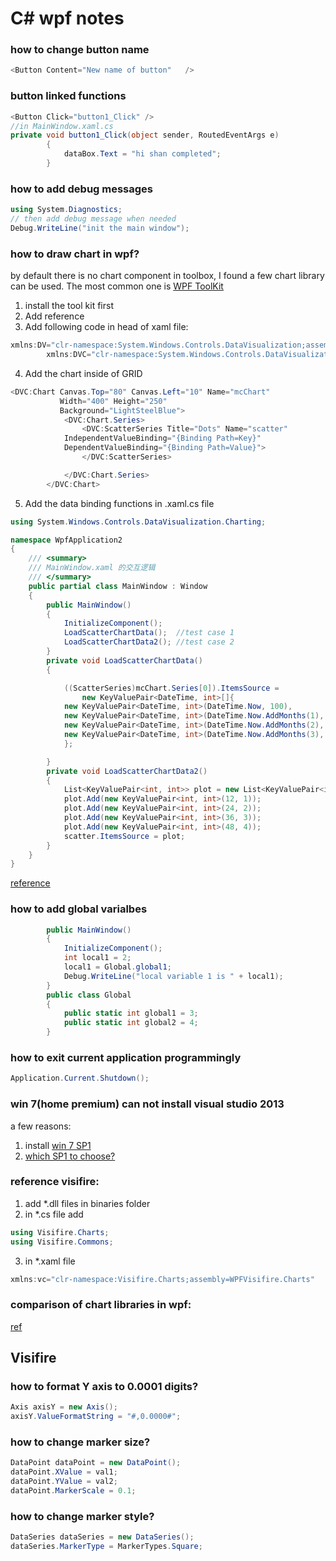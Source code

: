 C# wpf notes
======

### how to change button name

```c#
<Button Content="New name of button"   />
```

### button linked functions
```c#
<Button Click="button1_Click" />
//in MainWindow.xaml.cs
private void button1_Click(object sender, RoutedEventArgs e)
        {
            dataBox.Text = "hi shan completed";
        }
```

### how to add debug messages
```c#
using System.Diagnostics;
// then add debug message when needed
Debug.WriteLine("init the main window");
```

### how to draw chart in wpf?
by default there is no chart component in toolbox, I found a few chart library can be used.
The most common one is [WPF ToolKit](https://wpf.codeplex.com/releases/view/40535)
1. install the tool kit first
2. Add reference
3. Add following code in head of xaml file:
```c#
xmlns:DV="clr-namespace:System.Windows.Controls.DataVisualization;assembly=System.Windows.Controls.DataVisualization.Toolkit"
        xmlns:DVC="clr-namespace:System.Windows.Controls.DataVisualization.Charting;assembly=System.Windows.Controls.DataVisualization.Toolkit"
```
4. Add the chart inside of GRID
```c#
<DVC:Chart Canvas.Top="80" Canvas.Left="10" Name="mcChart"
           Width="400" Height="250"
           Background="LightSteelBlue">
            <DVC:Chart.Series>
                <DVC:ScatterSeries Title="Dots" Name="scatter"
            IndependentValueBinding="{Binding Path=Key}"
            DependentValueBinding="{Binding Path=Value}">
                </DVC:ScatterSeries>

            </DVC:Chart.Series>
        </DVC:Chart>
```
5. Add the data binding functions in .xaml.cs file
```c#
using System.Windows.Controls.DataVisualization.Charting;

namespace WpfApplication2
{
    /// <summary>
    /// MainWindow.xaml 的交互逻辑
    /// </summary>
    public partial class MainWindow : Window
    {
        public MainWindow()
        {
            InitializeComponent();
            LoadScatterChartData();  //test case 1
            LoadScatterChartData2(); //test case 2
        }
        private void LoadScatterChartData()
        {

            ((ScatterSeries)mcChart.Series[0]).ItemsSource =
                new KeyValuePair<DateTime, int>[]{
            new KeyValuePair<DateTime, int>(DateTime.Now, 100),
            new KeyValuePair<DateTime, int>(DateTime.Now.AddMonths(1), 130),
            new KeyValuePair<DateTime, int>(DateTime.Now.AddMonths(2), 150),
            new KeyValuePair<DateTime, int>(DateTime.Now.AddMonths(3), 125)
            };

        }
        private void LoadScatterChartData2()
        {
            List<KeyValuePair<int, int>> plot = new List<KeyValuePair<int, int>>();
            plot.Add(new KeyValuePair<int, int>(12, 1));
            plot.Add(new KeyValuePair<int, int>(24, 2));
            plot.Add(new KeyValuePair<int, int>(36, 3));
            plot.Add(new KeyValuePair<int, int>(48, 4));
            scatter.ItemsSource = plot;
        }
    }
}
```

[reference](http://www.c-sharpcorner.com/uploadfile/mahesh/scatter-chart-in-wpf/)

### how to add global varialbes
```c#
        public MainWindow()
        {
            InitializeComponent();
            int local1 = 2;
            local1 = Global.global1;
            Debug.WriteLine("local variable 1 is " + local1);
        }
        public class Global
        {
            public static int global1 = 3;
            public static int global2 = 4;
        }
```

### how to exit current application programmingly
```c#
Application.Current.Shutdown();
```


### win 7(home premium) can not install visual studio 2013 
a few reasons:  <br>
1. install [win 7 SP1](http://www.microsoft.com/en-us/download/details.aspx?id=5842) <br>
2. [which SP1 to choose?](http://social.technet.microsoft.com/Forums/windows/en-US/0c260197-950a-4dd7-b277-3ed033242b7a/what-files-to-download-for-w7-sp1?forum=w7itprogeneral)<br>

### reference visifire:
1. add *.dll files in binaries folder <br>
2. in *.cs file add 
```c#
using Visifire.Charts;
using Visifire.Commons;
```
3. in *.xaml file
```c#
xmlns:vc="clr-namespace:Visifire.Charts;assembly=WPFVisifire.Charts"
```

### comparison of chart libraries in wpf:
[ref](http://stackoverflow.com/a/16180699/874585)


## Visifire

### how to format Y axis to 0.0001 digits?
```c#
Axis axisY = new Axis();
axisY.ValueFormatString = "#,0.0000#";
```

### how to change marker size?
```c#
DataPoint dataPoint = new DataPoint();
dataPoint.XValue = val1;
dataPoint.YValue = val2;
dataPoint.MarkerScale = 0.1;
```

### how to change marker style?
```c#
DataSeries dataSeries = new DataSeries();
dataSeries.MarkerType = MarkerTypes.Square;
```
